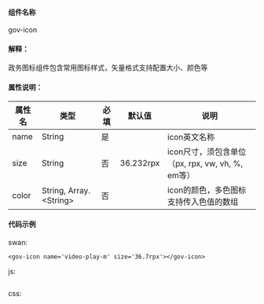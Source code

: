 #### 组件名称
gov-icon

#### 解释：
政务图标组件包含常用图标样式，矢量格式支持配置大小、颜色等

#### 属性说明：
|属性名 | 类型 | 必填 | 默认值 |说明 |
|---|---|---|---|---|
|name |String |是||icon英文名称|
|size |String |否|36.232rpx|icon尺寸，须包含单位（px, rpx, vw, vh, %, em等）|
|color |String, Array.&lt;String&gt; |否||icon的颜色，多色图标支持传入色值的数组|

#### 代码示例
swan:
```
<gov-icon name='video-play-m' size='36.7rpx'></gov-icon>
```
js:
```

```
css:
```

```